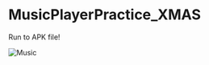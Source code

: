 # MusicPlayerPractice_XMAS

Run to APK file!

![Music](https://user-images.githubusercontent.com/86655689/156097829-5c0d2f29-2e24-4d15-9b3b-272a3d604a3d.jpg)
